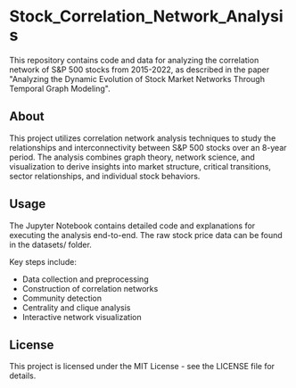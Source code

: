 # Stock_Correlation_Network_Analysis
 
This repository contains code and data for analyzing the correlation network of S&P 500 stocks from 2015-2022, as described in the paper "Analyzing the Dynamic Evolution of Stock Market Networks Through Temporal Graph Modeling".

## About
This project utilizes correlation network analysis techniques to study the relationships and interconnectivity between S&P 500 stocks over an 8-year period. The analysis combines graph theory, network science, and visualization to derive insights into market structure, critical transitions, sector relationships, and individual stock behaviors.

## Usage
The Jupyter Notebook contains detailed code and explanations for executing the analysis end-to-end. The raw stock price data can be found in the datasets/ folder.

Key steps include:

* Data collection and preprocessing
* Construction of correlation networks
* Community detection
* Centrality and clique analysis
* Interactive network visualization

## License
This project is licensed under the MIT License - see the LICENSE file for details.
